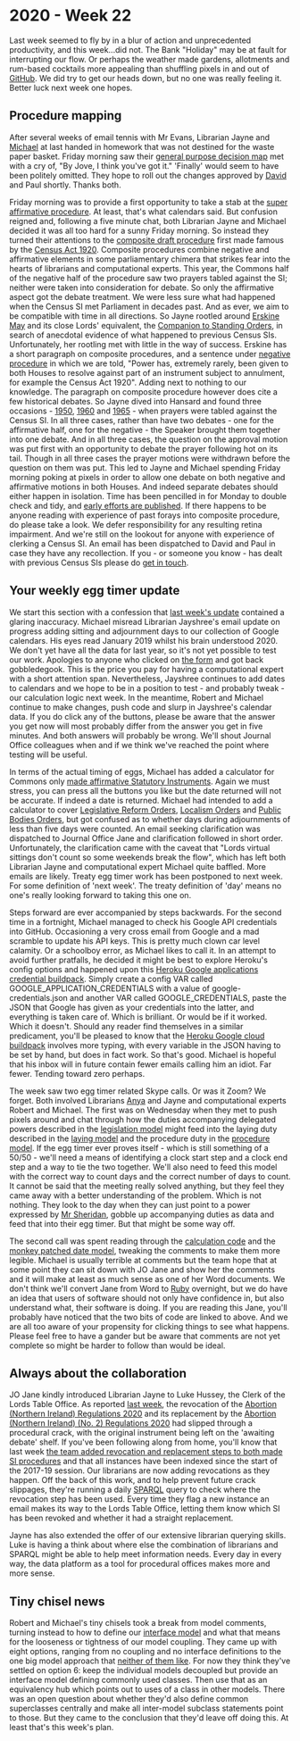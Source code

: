 # 2020 - Week 22

Last week seemed to fly by in a blur of action and unprecedented productivity, and this week...did not. The Bank "Holiday" may be at fault for interrupting our flow. Or perhaps the weather made gardens, allotments and rum-based cocktails more appealing than shuffling pixels in and out of [GitHub](http://en.wikipedia.org/wiki/GitHub). We did try to get our heads down, but no one was really feeling it. Better luck next week one hopes.

## Procedure mapping

After several weeks of email tennis with Mr Evans, Librarian Jayne and [Michael](https://twitter.com/fantasticlife) at last handed in homework that was not destined for the waste paper basket. Friday morning saw their [general purpose decision map](https://github.com/ukparliament/ontologies/blob/master/procedure/flowcharts/meta/decisions/decisions.pdf) met with a cry of, "By Jove, I think you've got it." 'Finally' would seem to have been politely omitted. They hope to roll out the changes approved by [David](https://twitter.com/clerkly) and Paul shortly. Thanks both.

Friday morning was to provide a first opportunity to take a stab at the [super affirmative procedure](https://guidetoprocedure.parliament.uk/collections/AAS0LGpw/super-affirmative-procedure). At least, that's what calendars said. But confusion reigned and, following a five minute chat, both Librarian Jayne and Michael decided it was all too hard for a sunny Friday morning. So instead they turned their attentions to the [composite draft procedure](https://erskinemay.parliament.uk/section/5622/composite-procedure/) first made famous by the [Census Act 1920](https://www.legislation.gov.uk/ukpga/Geo5/10-11/41/contents). Composite procedures combine negative and affirmative elements in some parliamentary chimera that strikes fear into the hearts of librarians and computational experts. This year, the Commons half of the negative half of the procedure saw two prayers tabled against the SI; neither were taken into consideration for debate. So only the affirmative aspect got the debate treatment. We were less sure what had happened when the Census SI met Parliament in decades past. And as ever, we aim to be compatible with time in all directions. So Jayne rootled around [Erskine May](https://erskinemay.parliament.uk/) and its close Lords' equivalent, the [Companion to Standing Orders](https://publications.parliament.uk/pa/ld/ldcomp/compso2017/compso02.htm), in search of anecdotal evidence of what happened to previous Census SIs. Unfortunately, her rootling met with little in the way of success. Erskine has a short paragraph on composite procedures, and a sentence under [negative procedure](https://erskinemay.parliament.uk/section/5627/the-negative-procedure) in which we are told, "Power has, extremely rarely, been given to both Houses to resolve against part of an instrument subject to annulment, for example the Census Act 1920". Adding next to nothing to our knowledge. The paragraph on composite procedure however does cite a few historical debates. So Jayne dived into Hansard and found three occasions - [1950](https://hansard.parliament.uk/Commons/1950-07-11/debates/ae8e2321-7fcb-4d1e-be53-7fb270d71856/DraftCensusOrder), [1960](https://hansard.parliament.uk/Commons/1960-05-04/debates/1c7a23e1-70de-4aee-a4e9-026b6c596620/Census) and [1965](https://hansard.parliament.uk/Commons/1965-03-18/debates/de4a63b0-8931-4439-9964-7c5d12dfae0e/Census) - when prayers were tabled against the Census SI. In all three cases, rather than have two debates - one for the affirmative half, one for the negative - the Speaker brought them together into one debate. And in all three cases, the question on the approval motion was put first with an opportunity to debate the prayer following hot on its tail. Though in all three cases the prayer motions were withdrawn before the question on them was put. This led to Jayne and Michael spending Friday morning poking at pixels in order to allow one debate on both negative and affirmative motions in both Houses. And indeed separate debates should either happen in isolation. Time has been pencilled in for Monday to double check and tidy, and [early efforts are published](https://ukparliament.github.io/ontologies/procedure/flowcharts/sis/census.pdf).  If there happens to be anyone reading with experience of past forays into composite procedure, do please take a look. We defer responsibility for any resulting retina impairment. And we're still on the lookout for anyone with experience of clerking a Census SI. An email has been dispatched to David and Paul in case they have any recollection. If you - or someone you know - has dealt with previous Census SIs please do [get in touch](mailto:RIIDMSMailbox@parliament.uk.).


## Your weekly egg timer update

We start this section with a confession that [last week's update](https://ukparliament.github.io/ontologies/meta/weeknotes/2020/21/) contained a glaring inaccuracy. Michael misread Librarian Jayshree's email update on progress adding sitting and adjournment days to our collection of Google calendars. His eyes read January 2019 whilst his brain understood 2020. We don't yet have all the data for last year, so it's not yet possible to test our work. Apologies to anyone who clicked on [the form](http://parliament-calendar.herokuapp.com/) and got back gobbledegook. This is the price you pay for having a computational expert with a short attention span. Nevertheless, Jayshree continues to add dates to calendars and we hope to be in a position to test - and probably tweak - our calculation logic next week. In the meantime, Robert and Michael continue to make changes, push code and slurp in Jayshree's calendar data. If you do click any of the buttons, please be aware that the answer you get now will most probably differ from the answer you get in five minutes. And both answers will probably be wrong. We'll shout Journal Office colleagues when and if we think we've reached the point where testing will be useful.

In terms of the actual timing of eggs, Michael has added a calculator for Commons only [made affirmative Statutory Instruments](https://ukparliament.github.io/ontologies/procedure/flowcharts/sis/made-affirmative.pdf). Again we must stress, you can press all the buttons you like but the date returned will not be accurate. If indeed a date is returned. Michael had intended to add a calculator to cover [Legislative Reform Orders](https://www.parliament.uk/business/committees/committees-archive/regulatory-reform-committee/regulatory-reform-orders/), [Localism Orders](https://guidetoprocedure.parliament.uk/articles/0jFPWpQS/localism-orders) and [Public Bodies Orders](https://guidetoprocedure.parliament.uk/articles/db4pAIeE/public-bodies-orders), but got confused as to whether days during adjournments of less than five days were counted. An email seeking clarification was dispatched to Journal Office Jane and clarification followed in short order. Unfortunately, the clarification came with the caveat that "Lords virtual sittings don't count so some weekends break the flow", which has left both Librarian Jayne and computational expert Michael quite baffled. More emails are likely. Treaty egg timer work has been postponed to next week. For some definition of 'next week'. The treaty definition of 'day' means no one's really looking forward to taking this one on.

Steps forward are ever accompanied by steps backwards. For the second time in a fortnight, Michael managed to check his Google API credentials into GitHub. Occasioning a very cross email from Google and a mad scramble to update his API keys. This is pretty much clown car level calamity. Or a schoolboy error, as Michael likes to call it. In an attempt to avoid further pratfalls, he decided it might be best to explore Heroku's config options and happened upon this [Heroku Google applications credential buildpack](https://elements.heroku.com/buildpacks/elishaterada/heroku-google-application-credentials-buildpack). Simply create a config VAR called GOOGLE_APPLICATION_CREDENTIALS with a value of google-credentials.json and another VAR called GOOGLE_CREDENTIALS, paste the JSON that Google has given as your credentials into the latter, and everything is taken care of. Which is brilliant. Or would be if it worked. Which it doesn't. Should any reader find themselves in a similar predicament, you'll be pleased to know that the [Heroku Google cloud buildpack](https://github.com/lepinsk/heroku-google-cloud-buildpack) involves more typing, with every variable in the JSON having to be set by hand, but does in fact work. So that's good. Michael is hopeful that his inbox will in future contain fewer emails calling him an idiot. Far fewer. Tending toward zero perhaps.

The week saw two egg timer related Skype calls. Or was it Zoom? We forget. Both involved Librarians [Anya](https://twitter.com/bitten_) and Jayne and computational experts Robert and Michael. The first was on Wednesday when they met to push pixels around and chat through how the duties accompanying delegated powers described in the [legislation model](https://ukparliament.github.io/ontologies/legislation/legislation-ontology.html) might feed into the laying duty described in the [laying model](https://ukparliament.github.io/ontologies/laying/laying-ontology.html) and the procedure duty in the [procedure model](https://ukparliament.github.io/ontologies/procedure/procedure-ontology.html). If the egg timer ever proves itself - which is still something of a 50/50 - we'll need a means of identifying a clock start step and a clock end step and a way to tie the two together. We'll also need to feed this model with the correct way to count days and the correct number of days to count. It cannot be said that the meeting really solved anything, but they feel they came away with a better understanding of the problem. Which is not nothing. They look to the day when they can just point to a power expressed by [Mr Sheridan](https://twitter.com/johnlsheridan), gobble up accompanying duties as data and feed that into their egg timer. But that might be some way off.

The second call was spent reading through the [calculation code](https://github.com/fantasticlife/egg-timer/blob/master/app/controllers/calculator_controller.rb) and the [monkey patched date model](https://github.com/fantasticlife/egg-timer/blob/master/lib/monkey_patching/date.rb), tweaking the comments to make them more legible. Michael is usually terrible at comments but the team hope that at some point they can sit down with JO Jane and show her the comments and it will make at least as much sense as one of her Word documents. We don't think we'll convert Jane from Word to [Ruby](https://en.wikipedia.org/wiki/Ruby_(programming_language)) overnight, but we do have an idea that users of software should not only have confidence in, but also understand what, their software is doing. If you are reading this Jane, you'll probably have noticed that the two bits of code are linked to above. And we are all too aware of your propensity for clicking things to see what happens. Please feel free to have a gander but be aware that comments are not yet complete so might be harder to follow than would be ideal.

## Always about the collaboration

JO Jane kindly introduced Librarian Jayne to Luke Hussey, the Clerk of the Lords Table Office. As reported [last week](https://ukparliament.github.io/ontologies/meta/weeknotes/2020/21/), the revocation of the [Abortion (Northern Ireland) Regulations 2020](https://statutoryinstruments.parliament.uk/timeline/edM33LSY/SI-2020345/) and its replacement by the [Abortion (Northern Ireland) (No. 2) Regulations 2020](https://statutoryinstruments.parliament.uk/timeline/T0WjTwoH/SI-2020503/) had slipped through a procedural crack, with the original instrument being left on the 'awaiting debate' shelf. If you've been following along from home, you'll know that last week [the team added revocation and replacement steps to both made SI procedures](https://trello.com/c/KWbc8Etq/75-revoked-sis-committee-consideration) and that all instances have been indexed since the start of the 2017-19 session. Our librarians are now adding revocations as they happen. Off the back of this work, and to help prevent future crack slippages, they're running a daily [SPARQL](https://en.wikipedia.org/wiki/SPARQL) query to check where the revocation step has been used. Every time they flag a new instance an email makes its way to the Lords Table Office, letting them know which SI has been revoked and whether it had a straight replacement.

Jayne has also extended the offer of our extensive librarian querying skills. Luke is having a think about where else the combination of librarians and SPARQL might be able to help meet information needs. Every day in every way, the data platform as a tool for procedural offices makes more and more sense.

## Tiny chisel news

Robert and Michael's tiny chisels took a break from model comments, turning instead to how to define our [interface model](https://ukparliament.github.io/ontologies/interface/interface.html) and what that means for the looseness or tightness of our model coupling. They came up with eight options, ranging from no coupling and no interface definitions to the one big model approach that [neither of them like](https://smethur.st/posts/176135865). For now they think they've settled on option 6: keep the individual models decoupled but provide an interface model defining commonly used classes. Then use that as an equivalency hub which points out to uses of a class in other models. There was an open question about whether they'd also define common superclasses centrally and make all inter-model subclass statements point to those. But they came to the conclusion that they'd leave off doing this. At least that's this week's plan.